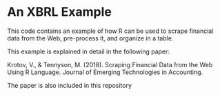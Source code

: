# An XBRL Example
This code contains an example of how R can be used to scrape financial data from the Web, pre-process it, and organize in a table. 

This example is explained in detail in the following paper: 

Krotov, V., & Tennyson, M. (2018). Scraping Financial Data from the Web Using R Language. Journal of Emerging Technologies in Accounting.

The paper is also included in this repository
